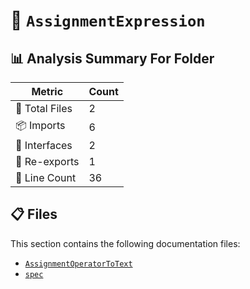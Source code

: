 # 📁 `AssignmentExpression`

## 📊 Analysis Summary For Folder

| Metric | Count |
|--------|-------|
| 📁 Total Files | 2 |
| 📦 Imports | 6 |
| 📐 Interfaces | 2 |
| 🔄 Re-exports | 1 |
| 🔢 Line Count | 36 |


## 📋 Files

This section contains the following documentation files:

- [`AssignmentOperatorToText`](./AssignmentOperatorToText.md)
- [`spec`](./spec.md)